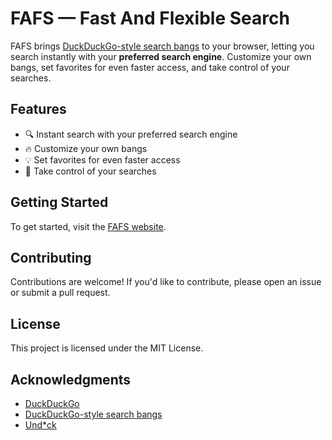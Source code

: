 # FAFS — Fast And Flexible Search

FAFS brings [DuckDuckGo-style search bangs](https://duckduckgo.com/bang.html) to your browser, letting you search instantly with your **preferred search engine**. Customize your own bangs, set favorites for even faster access, and take control of your searches.

## Features

- 🔍 Instant search with your preferred search engine
- 🔥 Customize your own bangs
- 💡 Set favorites for even faster access
- 🔧 Take control of your searches

## Getting Started

To get started, visit the [FAFS website](https://fafs.tsuzat.com).

## Contributing

Contributions are welcome! If you'd like to contribute, please open an issue or submit a pull request.

## License

This project is licensed under the MIT License.

## Acknowledgments

- [DuckDuckGo](https://duckduckgo.com)
- [DuckDuckGo-style search bangs](https://duckduckgo.com/bang.html)
- [Und\*ck](https://github.com/t3dotgg/unduck)
